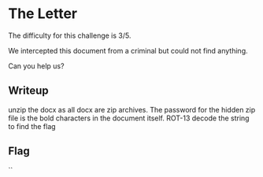 # The Letter

The difficulty for this challenge is 3/5.

We intercepted this document from a criminal but could not find anything.

Can you help us?

## Writeup

unzip the docx as all docx are zip archives. The password for the hidden zip file is the bold characters in the document itself.
ROT-13 decode the string to find the flag

## Flag

``
